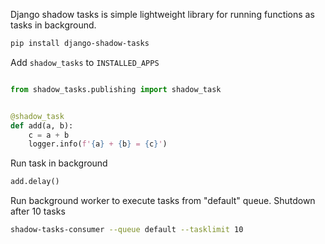 Django shadow tasks is simple lightweight library for running 
functions as tasks in background.


```bash
pip install django-shadow-tasks
```

Add `shadow_tasks` to `INSTALLED_APPS`


```python

from shadow_tasks.publishing import shadow_task


@shadow_task
def add(a, b):
    c = a + b
    logger.info(f'{a} + {b} = {c}')
```

Run task in background

```python
add.delay()
```

Run background worker to execute tasks from "default" queue. 
Shutdown after 10 tasks

```bash
shadow-tasks-consumer --queue default --tasklimit 10
```
